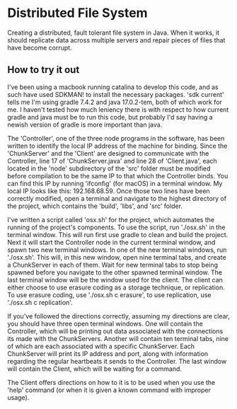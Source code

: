 # Distributed File System
Creating a distributed, fault tolerant file system in Java. When it works, it should replicate data across multiple servers and repair pieces of files that have become corrupt.

## How to try it out
I've been using a macbook running catalina to develop this code, and as such have used SDKMAN! to install the necessary packages. 'sdk current' tells me I'm using gradle 7.4.2 and java 17.0.2-tem, both of which work for me. I haven't tested how much leniency there is with respect to how current gradle and java must be to run this code, but probably I'd say having a newish version of gradle is more important than java. 

The 'Controller', one of the three node programs in the software, has been written to identify the local IP address of the machine for binding. Since the 'ChunkServer' and the 'Client' are designed to communicate with the Controller, line 17 of 'ChunkServer.java' and line 28 of 'Client.java', each located in the 'node' subdirectory of the 'src' folder must be modified before compilation to be the same IP to that which the Controller binds. You can find this IP by running 'ifconfig' (for macOS) in a terminal window. My local IP looks like this: 192.168.68.59. Once those two lines have been correctly modified, open a terminal and navigate to the highest directory of the project, which contains the 'build', 'libs', and 'src' folder. 

I've written a script called 'osx.sh' for the project, which automates the running of the project's components. To use the script, run './osx.sh' in the terminal window. This will run first use gradle to clean and build the project. Next it will start the Controller node in the current terminal window, and spawn two new terminal windows. In one of the new terminal windows, run './osx.sh'. This will, in this new window, open nine terminal tabs, and create a ChunkServer in each of them. Wait for new terminal tabs to stop being spawned before you navigate to the other spawned terminal window. The last terminal window will be the window used for the client. The client can either choose to use erasure coding as a storage technique, or replication. To use erasure coding, use './osx.sh c erasure', to use replication, use './osx.sh c replication'. 

If you've followed the directions correctly, assuming my directions are clear, you should have three open terminal windows. One will contain the Controller, which will be printing out data associated with the connections its made with the ChunkServers. Another will contain ten terminal tabs, nine of which are each associated with a specific ChunkServer. Each ChunkServer will print its IP address and port, along with information regarding the regular heartbeats it sends to the Controller. The last window will contain the Client, which will be waiting for a command. 

The Client offers directions on how to it is to be used when you use the 'help' command (or when it is given a known command with improper usage).
